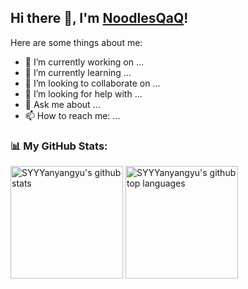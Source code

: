 <h2>Hi there 👋, I'm <a href="https://github.com/SYYYanyangyu">NoodlesQaQ</a>!</h2></h2>

Here are some things about me:

- 🔭 I’m currently working on ...
- 🌱 I’m currently learning ...
- 👯 I’m looking to collaborate on ...
- 🤔 I’m looking for help with ...
- 💬 Ask me about ...
- 📫 How to reach me: ...

<h3 align="left">📊 My GitHub Stats:</h3>

<p align="left">
  <img height="180em" src="https://github-readme-stats.vercel.app/api?username=SYYYanyangyu&show_icons=true&theme=dark&count_private=true" alt="SYYYanyangyu's github stats" />
  <img height="180em" src="https://github-readme-stats.vercel.app/api/top-langs/?username=SYYYanyangyu&theme=dark&layout=compact" alt="SYYYanyangyu's github top languages" />
</p>

